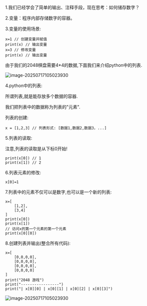 1.我们已经学会了简单的输出、注释手段，现在思考：如何储存数字？

2.变量：程序内部存储数字的容器。

3.变量的使用场景:

```
x=1 // 创建变量并赋值
print(x) // 输出变量
x=3 // 修改变量
print(x) // 输出变量
```



由于我们的2048棋盘需要4*4的数据,下面我们来介绍python中的列表.

![image-20250717105023930](C:\Users\AmpMing\AppData\Roaming\Typora\typora-user-images\image-20250717105023930.png)

4.python中的列表:

所谓列表,就是能存放多个数据的容器.

我们把列表中的数据称为列表的"元素".

列表的创建:

```
x = [1,2,3] // 列表形式: [数据1,数据2,数据3，...]
```



5.列表的读取:

注意,列表的读取是从下标0开始!

```
print(x[0]) // 1
print(x[1]) // 2
```



6.列表元素的修改:

```
x[0]=1
```



7.列表中的元素不仅可以是数字,也可以是一个新的列表:

```
x=[
	[1,2],
	[3,4]
]
print(x[0])
print(x[1])
// 访问x的第一个元素的第一个元素
print(x[0][0])
```





8.创建列表并输出(整合所有代码):

```
x=[
	[0,0,0,0],
	[0,0,0,0],
	[0,0,0,0],
	[0,0,0,0]
]
print("2048 游戏")
print("-----------------")
print("| x[0][0] | x[0][1] | x[0][2] | x[0][3]")
```

![image-20250717105023930](C:\Users\AmpMing\AppData\Roaming\Typora\typora-user-images\image-20250717105023930.png)



